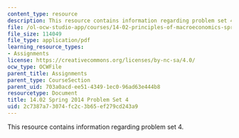 ```yaml
---
content_type: resource
description: This resource contains information regarding problem set 4.
file: /ol-ocw-studio-app/courses/14-02-principles-of-macroeconomics-spring-2014/2c7387a73074fc2c3b65ef279cd243a9_MIT14_02S14_pset4.pdf
file_size: 114049
file_type: application/pdf
learning_resource_types:
- Assignments
license: https://creativecommons.org/licenses/by-nc-sa/4.0/
ocw_type: OCWFile
parent_title: Assignments
parent_type: CourseSection
parent_uid: 703a0acd-ee51-4349-1ec0-96ad63e444b8
resourcetype: Document
title: 14.02 Spring 2014 Problem Set 4
uid: 2c7387a7-3074-fc2c-3b65-ef279cd243a9
---
```

This resource contains information regarding problem set 4.